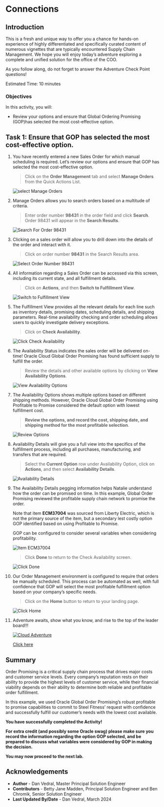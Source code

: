 # Connections

## Introduction

This is a fresh and unique way to offer you a chance for hands-on experience of highly differentiated and specifically curated content of numerous vignettes that are typically encountered Supply Chain Management. We hope you will enjoy today’s adventure exploring a complete and unified solution for the office of the COO.

As you follow along, do not forget to answer the Adventure Check Point questions! 


Estimated Time: 10 minutes


### Objectives

In this activity, you will:
* Review your options and ensure that Global Ordering Promising (GOP)has selected the most cost-effective option. 
 



## Task 1: Ensure that GOP has selected the most cost-effective option.

1. You have recently entered a new Sales Order for which manual scheduling is required.   Let’s review our options and ensure that GOP has selected the most cost-effective option.

    > Click on the **Order Management** tab and select **Manage Orders** from the Quick Actions List.

    ![select Manage Orders](images/select-manage-orders.png)


2. Manage Orders allows you to search orders based on a multitude of criteria.

    > Enter order number **98431** in the order field and click **Search**.   Order 98431 will appear in the **Search Results**.

    ![Search For Order 98431](images/search-for-order-98431.png)


3. Clicking on a sales order will allow you to drill down into the details of the order and interact with it.

    > Click on order number **98431** in the Search Results area.

    ![Select Order Number 98431](images/select-order-number-98431.png)


4. All information regarding a Sales Order can be accessed via this screen, including its current state, and all fulfillment details. 
    
    > Click on **Actions**, and then **Switch to Fulfillment View**.

    ![Switch to Fulfillment View](images/switch-to-fulfillment-view.png)


5. The Fulfillment View provides all the relevant details for each line such as inventory details, promising dates, scheduling details, and shipping parameters. Real-time availability checking and order scheduling allows users to quickly investigate delivery exceptions.  

    > Click on **Check Availability**.

    ![Click Check Availability](images/click-check-availability.png)


6. The Availability Status indicates the sales order will be delivered on-time!  Oracle Cloud Global Order Promising has found sufficient supply to fulfill the order. 

    > Review the details and other available options by clicking on **View Availability Options**.

    ![View Availability Options](images/view-availability-options.png)


7. The Availability Options shows multiple options based on different shipping methods. However, Oracle Cloud Global Order Promising using Profitable to Promise considered the default option with lowest fulfillment cost. 

    > **Review the options, and record the cost, shipping date, and shipping method for the most profitable selection**.

    ![Review Options](images/review-options.png)


8. Availability Details will give you a full view into the specifics of the fulfillment process, including all purchases, manufacturing, and transfers that are required.

    > Select the **Current Option** row under Availability Option, click on **Actions**, and then select **Availability Details**.

    ![Availability Details](images/availability-details.png)


9. The Availability Details pegging information helps Natalie understand how the order can be promised on time. In this example, Global Order Promising reviewed the profitable supply chain network to promise the order. 

    Note that item **ECM37004** was sourced from Liberty Electric, which is not the primary source of the item, but a secondary lest costly option GOP identified based on using Profitable to Promise.  
    
    GOP can be configured to consider several variables when considering profitability.

    ![Item ECM37004](images/item-ECM37004.png)

    > Click **Done** to return to the Check Availability screen.

    ![Click Done](images/click-done.png)


10. Our Order Management environment is configured to require that orders be manually scheduled.   This process can be automated as well, with full confidence that GOP will select the most profitable fulfillment option based on your company’s specific needs.

    > Click on the **Home** button to return to your landing page.

    ![Click Home](images/click-home.png)


9. Adventure awaits, show what you know, and rise to the top of the leader board!!!
    
    [![Cloud Adventure](images/cloud-adventure-checkpoint-image.png)](http://apex.oracle.com/pls/apex/f?p=159406:LOGIN_TEAM:::::CC:HCMCLOUDADVENTURE) 
    
    [Click here](http://apex.oracle.com/pls/apex/f?p=159406:LOGIN_TEAM:::::CC:HCMCLOUDADVENTURE) 



## Summary

Order Promising is a critical supply chain process that drives major costs and customer service levels. Every company’s reputation rests on their ability to provide the highest levels of customer service, while their financial viability depends on their ability to determine both reliable and profitable order fulfillment. 

In this example, we used Oracle Global Order Promising’s robust profitable to promise capabilities to commit to Steel Fitness’ request with confidence and successfully fulfill our customer’s needs with the lowest cost available.  

**You have successfully completed the Activity!**

**For extra credit (and possibly some Oracle swag) please make sure you record the information regarding the option GOP selected, and be prepared to discuss what variables were considered by GOP in making the decision.**




**You may now proceed to the next lab.**

## Acknowledgements
* **Author** - Dan Vedral, Master Principal Solution Engineer
* **Contributors** -  Betty Jane Madden, Principal Solution Engineer and Ben Chromik, Senior Solution Engineer
* **Last Updated By/Date** - Dan Vedral, March 2024

